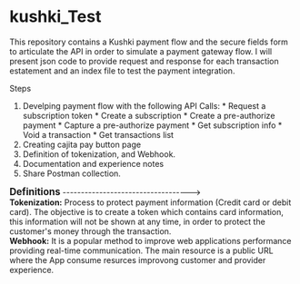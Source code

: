 # kushki_Test

This repository contains a Kushki payment flow and the secure fields form to articulate the API in order to simulate a payment gateway flow. 
I will present json code to provide request and response for each transaction estatement and an index file to test the payment integration.  

Steps
1. Develping payment flow with the following API Calls: * Request a subscription token * Create a subscription * Create a pre-authorize payment * Capture a pre-authorize payment *  Get subscription info * Void a transaction * Get transactions list
2. Creating cajita pay button page
3. Definition of tokenization, and Webhook.
4. Documentation and experience notes
5. Share Postman collection.

<body>
<big><strong> Definitions</strong></big>
----------------------------------->
 <div> <b>Tokenization:</b> Process to protect payment information (Credit card or debit card). The objective is to create a token which contains card information, this information will not be shown at any time, in order to protect the customer's money through the transaction.</div>
<div> <b>Webhook:</b> It is a popular method to improve web applications performance providing real-time communication. The main resource is a public URL where the App consume resurces improvong customer and provider experience. </div>
</body>
